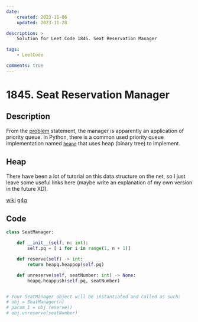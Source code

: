 ```yaml
---
date:
    created: 2023-11-06
    updated: 2023-11-28

description: >
    Solution for Leet Code 1845. Seat Reservation Manager

tags:
    - LeetCode

comments: true
---
```

# 1845. Seat Reservation Manager

## Description

From the [problem](https://leetcode.com/problems/seat-reservation-manager/?envType=daily-question&envId=2023-11-06) statement, the manager is apparently an application of priority queue. In Python, there is a common used priority queue implementation named [`heapq`](https://docs.python.org/3/library/heapq.html) that uses heap (binary tree) to implement.

## Heap

There have been a lot of tutorial on this data structure on the net, so I just leave some useful links here (maybe write an explanation of my own version in the future XD).

[wiki](https://en.wikipedia.org/wiki/Heap_(data_structure)) [g4g](https://www.geeksforgeeks.org/heap-data-structure/)

## Code

```python
class SeatManager:

    def __init__(self, n: int):
        self.pq = [ i for i in range(1, n + 1)]

    def reserve(self) -> int:
        return heapq.heappop(self.pq)

    def unreserve(self, seatNumber: int) -> None:
        heapq.heappush(self.pq, seatNumber)


# Your SeatManager object will be instantiated and called as such:
# obj = SeatManager(n)
# param_1 = obj.reserve()
# obj.unreserve(seatNumber)
```